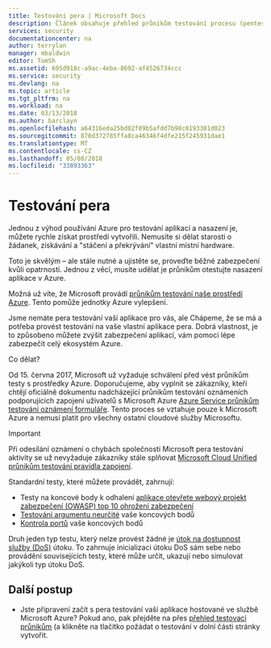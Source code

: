 ```yaml
---
title: Testování pera | Microsoft Docs
description: Článek obsahuje přehled průnikům testování procesu (pentest) a jak provádět pentest proti vaší aplikace běžící v Azure infrastruktury.
services: security
documentationcenter: na
author: terrylan
manager: mbaldwin
editor: TomSh
ms.assetid: 695d918c-a9ac-4eba-8692-af4526734ccc
ms.service: security
ms.devlang: na
ms.topic: article
ms.tgt_pltfrm: na
ms.workload: na
ms.date: 03/13/2018
ms.author: barclayn
ms.openlocfilehash: a64316eda25bd02f89b5afdd7b98c0193381d023
ms.sourcegitcommit: 870d372785ffa8ca46346f4dfe215f245931dae1
ms.translationtype: MT
ms.contentlocale: cs-CZ
ms.lasthandoff: 05/08/2018
ms.locfileid: "33893363"
---
```

# <a name="pen-testing"></a>Testování pera
Jednou z výhod používání Azure pro testování aplikací a nasazení je, můžete rychle získat prostředí vytvořili.  Nemusíte si dělat starosti o žádanek, získávání a "stáčení a překrývání" vlastní místní hardware.

Toto je skvělým – ale stále nutné a ujistěte se, proveďte běžné zabezpečení kvůli opatrností. Jednou z věcí, musíte udělat je průnikům otestujte nasazení aplikace v Azure.

Možná už víte, že Microsoft provádí [průnikům testování naše prostředí Azure](https://gallery.technet.microsoft.com/Cloud-Red-Teaming-b837392e). Tento pomůže jednotky Azure vylepšení. 

Jsme nemáte pera testování vaší aplikace pro vás, ale Chápeme, že se má a potřeba provést testování na vaše vlastní aplikace pera. Dobrá vlastnost, je to způsobeno můžete zvýšit zabezpečení aplikací, vám pomoci lépe zabezpečit celý ekosystém Azure.

Co dělat?

Od 15. června 2017, Microsoft už vyžaduje schválení před vést průnikům testy s prostředky Azure. Doporučujeme, aby vyplnit se zákazníky, kteří chtějí oficiálně dokumentu nadcházející průnikům testování oznámeních podporujících zapojení uživatelů s Microsoft Azure [Azure Service průnikům testování oznámení formuláře](https://portal.msrc.microsoft.com/en-us/engage/pentest). Tento proces se vztahuje pouze k Microsoft Azure a nemusí platit pro všechny ostatní cloudové služby Microsoftu. 

>[!IMPORTANT] 
>Při odesílání oznámení o chybách společnosti Microsoft pera testování aktivity se už nevyžaduje zákazníky stále splňovat [Microsoft Cloud Unified průnikům testování pravidla zapojení](https://technet.microsoft.com/mt784683). 

Standardní testy, které můžete provádět, zahrnují:

* Testy na koncové body k odhalení [aplikace otevřete webový projekt zabezpečení (OWASP) top 10 ohrožení zabezpečení](https://www.owasp.org/index.php/Category:OWASP_Top_Ten_Project)
* [Testování argumentu neurčité](https://blogs.microsoft.com/cybertrust/2007/09/20/fuzz-testing-at-microsoft-and-the-triage-process/) vaše koncových bodů
* [Kontrola portů](https://en.wikipedia.org/wiki/Port_scanner) vaše koncových bodů

Druh jeden typ testu, který nelze provést žádné je [útok na dostupnost služby (DoS)](https://en.wikipedia.org/wiki/Denial-of-service_attack) útoku. To zahrnuje inicializaci útoku DoS sám sebe nebo provádění souvisejících testy, které může určit, ukazují nebo simulovat jakýkoli typ útoku DoS.

## <a name="next-steps"></a>Další postup

- Jste připravení začít s pera testování vaší aplikace hostované ve službě Microsoft Azure? Pokud ano, pak přejděte na přes [přehled testovací průnikům](https://technet.microsoft.com/library/mt784683.aspx) (a klikněte na tlačítko požádat o testování v dolní části stránky vytvořit. 
